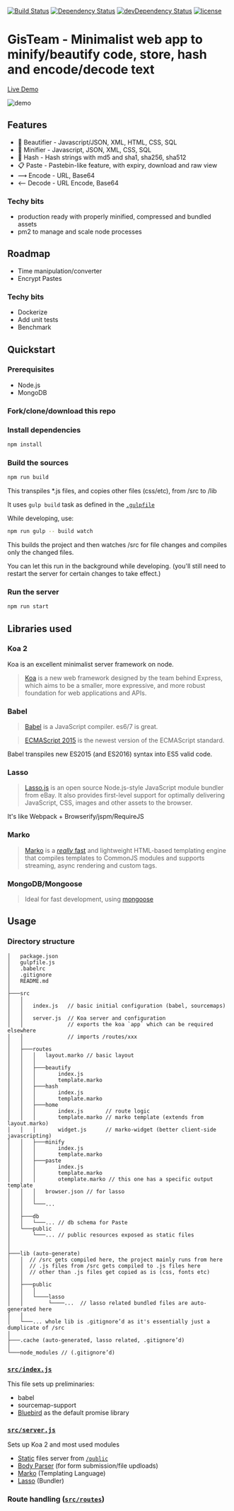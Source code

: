 [![Build Status](https://travis-ci.org/hirako2000/gisteam.svg?branch=master)](https://travis-ci.org/hirako2000/gisteam)
[![Dependency Status](https://david-dm.org/hirako2000/gisteam.svg?style=flat)](https://david-dm.org/hirako2000/gisteam)
[![devDependency Status](https://david-dm.org/hirako2000/gisteam/dev-status.svg)](https://david-dm.org/hirako2000/gisteam#info=devDependencies)
[![license](https://img.shields.io/github/license/mashape/apistatus.svg?maxAge=2592000)](https://github.com/hirako2000/gisteam/blob/master/LICENSE)

# GisTeam - Minimalist web app to minify/beautify code, store, hash and encode/decode text

[Live Demo](https://gisteam.now.sh/)

![demo](https://github.com/hirako2000/gisteam/blob/master/gisteam-demo.gif?raw=true)

## Features
- 💫 Beautifier - Javascript/JSON, XML, HTML, CSS, SQL
- 💨 Minifier - Javascript, JSON, XML, CSS, SQL
- 🔑 Hash - Hash strings with md5 and sha1, sha256, sha512
- 📋 Paste - Pastebin-like feature, with expiry, download and raw view
- ⟿ Encode - URL, Base64
- ⟵ Decode - URL Encode, Base64

### Techy bits
- production ready with properly minified, compressed and bundled assets
- pm2 to manage and scale node processes

## Roadmap
- Time manipulation/converter
- Encrypt Pastes

### Techy bits
- Dockerize
- Add unit tests
- Benchmark

## Quickstart

### Prerequisites
- Node.js 
- MongoDB

### Fork/clone/download this repo

### Install dependencies

```bash
npm install
```

### Build the sources

```bash
npm run build
```

This transpiles *.js files, and copies other files (css/etc), from /src to /lib

It uses `gulp build` task as defined in the <a href='gulpfile.js'>`.gulpfile`</a>


While developing, use:

```bash
npm run gulp -- build watch
```

This builds the project and then watches /src for file changes and compiles only the changed files.

You can let this run in the background while developing. (you'll still need to restart the server for certain changes to take effect.)

### Run the server

```bash
npm run start

```


## Libraries used

### Koa 2

Koa is an excellent minimalist server framework on node.

>[Koa] is a new web framework designed by the team behind Express, which aims to be a smaller, more expressive, and more robust foundation for web applications and APIs.

### Babel

>[Babel] is a JavaScript compiler. es6/7 is great.

>[ECMAScript 2015] is the newest version of the ECMAScript standard.

Babel transpiles new ES2015 (and ES2016) syntax into ES5 valid code.

### Lasso

>[Lasso.js][lasso] is an open source Node.js-style JavaScript module bundler from eBay. It also provides first-level support for optimally delivering JavaScript, CSS, images and other assets to the browser.

It's like Webpack + Browserify/jspm/RequireJS

### Marko

>[Marko] is a [*really* fast][marko-benchmarks] and lightweight HTML-based templating engine that compiles templates to CommonJS modules and supports streaming, async rendering and custom tags.

### MongoDB/Mongoose

> Ideal for fast development, using [mongoose][mongoose]


## Usage

### Directory structure

    │   package.json
    │   gulpfile.js
    │   .babelrc
    │   .gitignore
    │   README.md
    │
    ├───src
    │   │
    │   │   index.js   // basic initial configuration (babel, sourcemaps)
    │   │
    │   │   server.js  // Koa server and configuration
    │   │              // exports the koa `app` which can be required elsewhere
    │   │              // imports /routes/xxx
    │   │
    │   ├───routes
    │   │   │   layout.marko // basic layout
    │   │   │
    │   │   ├───beautify
    │   │   │       index.js
    │   │   │       template.marko
    │   │   ├───hash
    │   │   │       index.js
    │   │   │       template.marko
    │   │   ├───home
    │   │   │       index.js       // route logic
    │   │   │       template.marko // marko template (extends from layout.marko)
    │   │   │       widget.js      // marko-widget (better client-side javascripting)
    │   │   ├───minify
    │   │   │       index.js
    │   │   │       template.marko
    │   │   ├───paste
    │   │   │       index.js
    │   │   │       template.marko
    │   │   │       otemplate.marko // this one has a specific output template
    │   │   │   browser.json // for lasso
    │   │   │
    │   │   └───...
    │   │
    │   ├───db
    │   │   └───... // db schema for Paste
    │   └───public
    │       └───... // public resources exposed as static files
    │
    │
    ├───lib (auto-generate)
    │   │  // /src gets compiled here, the project mainly runs from here
    │   │  // .js files from /src gets compiled to .js files here
    │   │  // other than .js files get copied as is (css, fonts etc)
    │   │
    │   ├───public
    │   │   │
    │   │   └────lasso
    │   │        └────...  // lasso related bundled files are auto-generated here
    │   │
    │   └───... whole lib is .gitignore’d as it's essentially just a dumplicate of /src
    │
    ├───.cache (auto-generated, lasso related, .gitignore’d)
    │
    └───node_modules // (.gitignore’d)


### <a href='src/index.js'>`src/index.js`</a>

This file sets up preliminaries:

  * babel
  * sourcemap-support
  * [Bluebird] as the  default promise library

### <a href='src/server.js'>`src/server.js`</a>

Sets up Koa 2 and most used modules

  * [Static][koa-static] files server from <a href='public'>`/public`</a>
  * [Body Parser][koa-better-body] (for form submission/file updloads)
  * [Marko] \(Templating Language)
  * [Lasso] \(Bundler)

### Route handling (<a href='src/routes'>`src/routes`</a>)

[Koa]: http://koajs.com/
[Koa 2]: https://github.com/koajs/koa/issues/533

[Lasso]: https://github.com/lasso-js/lasso

[Marko]: http://markojs.com
[marko-benchmarks]: https://github.com/marko-js/templating-

[Babel]: http://babeljs.io
[ECMAScript 2015]: http://babeljs.io/docs/learn-es2015

[gulp]: http://gulpjs.com

[node-chakra]: https://github.com/nodejs/node-chakracore


[install Gulp 4]: http://demisx.github.io/gulp4/2015/01/15/install-gulp4.html

[Bluebird]: http://bluebirdjs.com

[app-module-path]: https://github.com/patrick-steele-idem/app-module-path-node

[koa-static]: https://github.com/koajs/static
[koa-better-body]: https://github.com/tunnckoCore/koa-better-body

[mongoose]: http://mongoosejs.com/

[livedemo]: https://gisteam-mpxnkezcoi.now.sh
